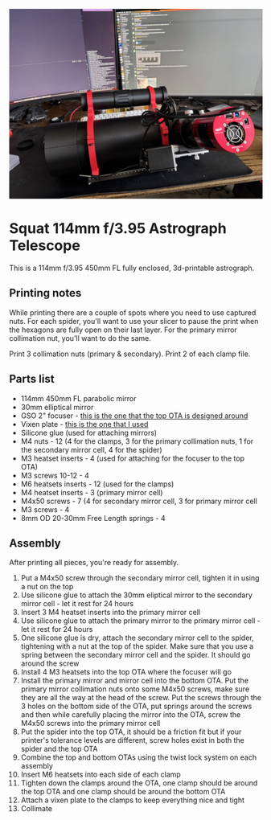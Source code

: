 ![Assembled 114mm f/3.95 Astrograph Telescope](images/horizontal.jpeg)

# Squat 114mm f/3.95 Astrograph Telescope

This is a 114mm f/3.95 450mm FL fully enclosed, 3d-printable astrograph.

## Printing notes

While printing there are a couple of spots where you need to use captured nuts. For each spider, you'll want to use your slicer to pause the print when the hexagons are fully open on their last layer. For the primary mirror collimation nut, you'll want to do the same.

Print 3 collimation nuts (primary & secondary).
Print 2 of each clamp file.

## Parts list

- 114mm 450mm FL parabolic mirror
- 30mm elliptical mirror
- GSO 2" focuser - [this is the one that the top OTA is designed around](https://www.aliexpress.us/item/2255800070171786.html?spm=a2g0o.productlist.main.3.4da42e409aEJt0&algo_pvid=46c0579a-22f9-4327-82b6-e3bee86ad9e6&algo_exp_id=46c0579a-22f9-4327-82b6-e3bee86ad9e6-1&pdp_npi=4%40dis%21USD%21121.50%21114.21%21%21%21882.36%21829.42%21%402103273e17349743977983875e72d9%2112000040407453639%21sea%21US%21782326845%21X&curPageLogUid=u32gm9S0JlY5&utparam-url=scene%3Asearch%7Cquery_from%3A)
- Vixen plate - [this is the one that I used](https://amzn.to/4gNzF38)
- Silicone glue (used for attaching mirrors)
- M4 nuts - 12 (4 for the clamps, 3 for the primary collimation nuts, 1 for the secondary mirror cell, 4 for the spider)
- M3 heatset inserts - 4 (used for attaching for the focuser to the top OTA)
- M3 screws 10-12 - 4
- M6 heatsets inserts - 12 (used for the clamps)
- M4 heatset inserts - 3 (primary mirror cell)
- M4x50 screws - 7 (4 for secondary mirror cell, 3 for primary mirror cell
- M3 screws - 4
- 8mm OD 20-30mm Free Length springs - 4

## Assembly

After printing all pieces, you're ready for assembly.

1. Put a M4x50 screw through the secondary mirror cell, tighten it in using a nut on the top
2. Use silicone glue to attach the 30mm eliptical mirror to the secondary mirror cell - let it rest for 24 hours
3. Insert 3 M4 heatset inserts into the primary mirror cell
4. Use silicone glue to attach the primary mirror to the primary mirror cell - let it rest for 24 hours
5. One silicone glue is dry, attach the secondary mirror cell to the spider, tightening with a nut at the top of the spider. Make sure that you use a spring between the secondary mirror cell and the spider. It should go around the screw
6. Install 4 M3 heatsets into the top OTA where the focuser will go
7. Install the primary mirror and mirror cell into the bottom OTA. Put the primary mirror collimation nuts onto some M4x50 screws, make sure they are all the way at the head of the screw. Put the screws through the 3 holes on the bottom side of the OTA, put springs around the screws and then while carefully placing the mirror into the OTA, screw the M4x50 screws into the primary mirror cell
8. Put the spider into the top OTA, it should be a friction fit but if your printer's tolerance levels are different, screw holes exist in both the spider and the top OTA
9. Combine the top and bottom OTAs using the twist lock system on each assembly
10. Insert M6 heatsets into each side of each clamp
11. Tighten down the clamps around the OTA, one clamp should be around the top OTA and one clamp should be around the bottom OTA
12. Attach a vixen plate to the clamps to keep everything nice and tight
13. Collimate
